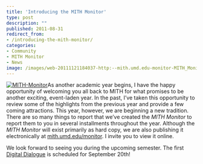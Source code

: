 ```yaml
---
title: 'Introducing the MITH Monitor'
type: post
description: ""
published: 2011-08-31
redirect_from: 
- /introducing-the-mith-monitor/
categories:
- Community
- MITH Monitor
- News
image: /images/web-20111121184037-http:--mith.umd.edu-monitor-MITH_Monitor_F2011.png
---
```

[](http://web.archive.org/web/20151223191158/http://mith.umd.edu/monitor/)[![](/images/web-20111121184037-http:--mith.umd.edu-monitor-MITH_Monitor_F2011.png "MITH-Monitor")](http://web.archive.org/web/20151223191158/http://mith.umd.edu/monitor/)As another academic year begins, I have the happy opportunity of welcoming you all back to MITH for what promises to be another exciting, event-laden year. In the past, I’ve taken this opportunity to review some of the highlights from the previous year and provide a few coming attractions. This year, however, we are beginning a new tradition. There are so many things to report that we’ve created the _MITH Monitor_ to report them to you in several installments throughout the year. Although the _MITH Monitor_ will exist primarily as hard copy, we are also publishing it electronically at [mith.umd.edu/monitor](http://web.archive.org/web/20151223191158/http://mith.umd.edu/monitor/). I invite you to view it online.

We look forward to seeing you during the upcoming semester. The first [Digital Dialogue](http://mith.umd.edu/podcast/) is scheduled for September 20th!
